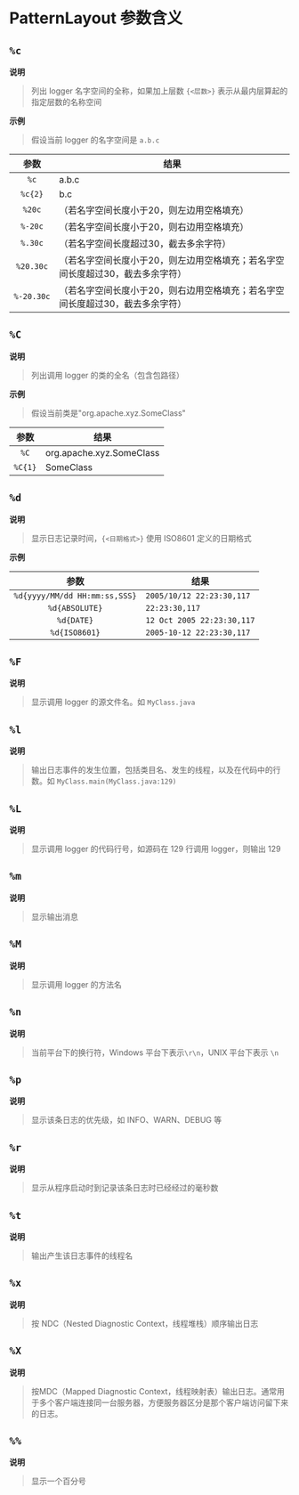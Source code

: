 # PatternLayout 参数含义

## `%c`

**说明**

> 列出 logger 名字空间的全称，如果加上层数 `{<层数>}` 表示从最内层算起的指定层数的名称空间

**示例**

> 假设当前 logger 的名字空间是 `a.b.c`

|     参数      | 结果                                         |
|:-----------:|--------------------------------------------|
|    `%c`     | 	a.b.c                                     |
|   `%c{2}`   | 	b.c                                       |
|   `%20c`    | 	（若名字空间长度小于20，则左边用空格填充）                    |
|   `%-20c`   | 	（若名字空间长度小于20，则右边用空格填充）                    |
|   `%.30c`   | 	（若名字空间长度超过30，截去多余字符）                      |
|  `%20.30c`  | 	（若名字空间长度小于20，则左边用空格填充；若名字空间长度超过30，截去多余字符） |
| `%-20.30c`  | 	（若名字空间长度小于20，则右边用空格填充；若名字空间长度超过30，截去多余字符） |


## `%C`

**说明**

> 列出调用 logger 的类的全名（包含包路径）

**示例**

> 假设当前类是"org.apache.xyz.SomeClass"

|    参数     | 结果                        |
|:---------:|---------------------------|
|   `%C`    | 	org.apache.xyz.SomeClass |
|  `%C{1}`  | 	SomeClass                |

## `%d`

**说明**

> 显示日志记录时间，`{<日期格式>}` 使用 ISO8601 定义的日期格式

**示例**

|              参数               | 结果                          |
|:-----------------------------:|-----------------------------|
| `%d{yyyy/MM/dd HH:mm:ss,SSS}` | 	`2005/10/12 22:23:30,117`  |
|        `%d{ABSOLUTE}`         | 	`22:23:30,117`             |
|          `%d{DATE}`           | 	`12 Oct 2005 22:23:30,117` |
|        `%d{ISO8601}`	         | `2005-10-12 22:23:30,117`   |

## `%F`

**说明**

> 显示调用 logger 的源文件名。如 `MyClass.java`

## `%l`

**说明**

> 输出日志事件的发生位置，包括类目名、发生的线程，以及在代码中的行数。如 `MyClass.main(MyClass.java:129)`

## `%L`

**说明**

> 显示调用 logger 的代码行号，如源码在 129 行调用 logger，则输出 129

## `%m`

**说明**

> 显示输出消息

## `%M`

**说明**

> 显示调用 logger 的方法名

## `%n`

**说明**

> 当前平台下的换行符，Windows 平台下表示`\r\n`，UNIX 平台下表示 `\n`

## `%p`

**说明**

> 显示该条日志的优先级，如 INFO、WARN、DEBUG 等

## `%r`

**说明**

> 显示从程序启动时到记录该条日志时已经经过的毫秒数

## `%t`

**说明**

> 输出产生该日志事件的线程名

## `%x`

**说明**

> 按 NDC（Nested Diagnostic Context，线程堆栈）顺序输出日志

## `%X`

**说明**

> 按MDC（Mapped Diagnostic Context，线程映射表）输出日志。通常用于多个客户端连接同一台服务器，方便服务器区分是那个客户端访问留下来的日志。

## `%%`

**说明**

> 	显示一个百分号